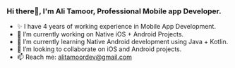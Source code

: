 ### Hi there👋, I'm Ali Tamoor, Professional Mobile app Developer.

<!--
**AliTamoorDev/aliTamoorDev** is a ✨ _special_ ✨ repository because its `README.md` (this file) appears on your GitHub profile.

Here are some ideas to get you started:
-->
- ✨ I have 4 years of working experience in Mobile App Development.
- 🔭 I’m currently working on Native iOS + Android Projects.
- 🌱 I’m currently learning Native Android development using Java + Kotlin.
- 👯 I’m looking to collaborate on iOS and Android projects.
- 📫 Reach me: alitamoordev@gmail.com
